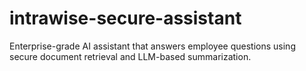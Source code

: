 # intrawise-secure-assistant
Enterprise-grade AI assistant that answers employee questions using secure document retrieval and LLM-based summarization.
